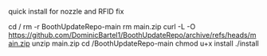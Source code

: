 quick install for nozzle and RFID fix

cd /
rm -r BoothUpdateRepo-main
rm main.zip
curl -L -O https://github.com/DominicBartel1/BoothUpdateRepo/archive/refs/heads/main.zip
unzip main.zip
cd /BoothUpdateRepo-main
chmod u+x install
./install
